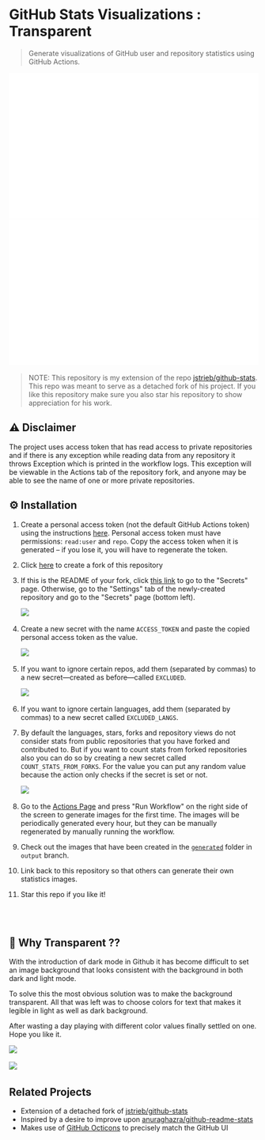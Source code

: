 # GitHub Stats Visualizations : Transparent
> Generate visualizations of GitHub user and repository statistics using GitHub
Actions.

<a href="https://github.com/juhannc/github-stats-transparent">

![](https://raw.githubusercontent.com/juhannc/github-stats-transparent/output/generated/overview.svg)
![](https://raw.githubusercontent.com/juhannc/github-stats-transparent/output/generated/languages.svg)

</a>

> NOTE: This repository is my extension of the repo [jstrieb/github-stats](https://github.com/jstrieb/github-stats). This repo was meant to serve as a detached fork of his project. If you like this repository make sure you also star his repository to show appreciation for his work.

## ⚠️ Disclaimer

The project uses access token that has read access to private repositories and if there is any
exception while reading data from any repository it throws Exception which is printed in the workflow logs.
This exception will be viewable in the Actions tab of the repository fork, and
anyone may be able to see the name of one or more private repositories.

## ⚙️ Installation

<!-- TODO: Add details and screenshots -->

1. Create a personal access token (not the default GitHub Actions token) using
   the instructions
   [here](https://docs.github.com/en/github/authenticating-to-github/creating-a-personal-access-token).
   Personal access token must have permissions: `read:user` and `repo`. Copy
   the access token when it is generated – if you lose it, you will have to
   regenerate the token.

2. Click [here](https://github.com/juhannc/github-stats-transparent/fork) to create a
   fork of this repository

3. If this is the README of your fork, click [this
   link](../../settings/secrets/actions) to go to the "Secrets" page.
   Otherwise, go to the "Settings" tab of the newly-created repository and go
   to the "Secrets" page (bottom left).

   ![](https://raw.githubusercontent.com/juhannc/github-stats-transparent/main/readme_images/Actions.png)

4. Create a new secret with the name `ACCESS_TOKEN` and paste the copied
   personal access token as the value.

   <img src='https://raw.githubusercontent.com/juhannc/github-stats-transparent/main/readme_images/Token.png' height='250px'/>

5. If you want to ignore certain repos, add them (separated by commas) to a new
   secret—created as before—called `EXCLUDED`.

   <img src='https://raw.githubusercontent.com/juhannc/github-stats-transparent/main/readme_images/Exclude.png' height='250px'/>

6. If you want to ignore certain languages, add them (separated by commas) to a new secret called
   `EXCLUDED_LANGS`.

7. By default the languages, stars, forks and repository views do not consider stats from
   public repositories that you have forked and contributed to. But if you want to count stats from
   forked repositories also you can do so by creating a new secret called `COUNT_STATS_FROM_FORKS`.
   For the value you can put any random value because the action only checks if the secret is set or not.

   <img src='https://raw.githubusercontent.com/juhannc/github-stats-transparent/main/readme_images/Forks.png' height='250px'/>

8. Go to the [Actions Page](../../actions?query=workflow%3A"Generate+Stats+Images") and press "Run
   Workflow" on the right side of the screen to generate images for the first
   time. The images will be periodically generated every hour, but they can be
   manually regenerated by manually running the workflow.

9. Check out the images that have been created in the [`generated`](../output/generated)
   folder in `output` branch.

10. Link back to this repository so that others can generate their own
   statistics images.

11. Star this repo if you like it!


<br>
<br>

## 🤔 Why Transparent ??
With the introduction of dark mode in Github it has become difficult to set an image background that looks consistent with the background in both dark and light mode.

To solve this the most obvious solution was to make the background transparent. All that was left was to choose colors for text that makes it legible in light as well as dark background.

After wasting a day playing with different color values finally settled on one. Hope you like it.

![](https://raw.githubusercontent.com/juhannc/github-stats-transparent/main/readme_images/light.png)

![](https://raw.githubusercontent.com/juhannc/github-stats-transparent/main/readme_images/dark.png)


## Related Projects

- Extension of a detached fork of [jstrieb/github-stats](https://github.com/jstrieb/github-stats)
- Inspired by a desire to improve upon
  [anuraghazra/github-readme-stats](https://github.com/anuraghazra/github-readme-stats)
- Makes use of [GitHub Octicons](https://primer.style/octicons/) to precisely
  match the GitHub UI
